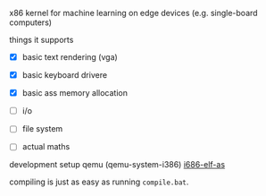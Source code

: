 x86 kernel for machine learning on edge devices (e.g. single-board computers)

things it supports
- [x] basic text rendering (vga)
- [x] basic keyboard drivere
- [x] basic ass memory allocation
- [ ] i/o
- [ ] file system
- [ ] actual maths


development setup
qemu (qemu-system-i386)
[i686-elf-as](https://github.com/lordmilko/i686-elf-tools)

compiling is just as easy as running `compile.bat`.